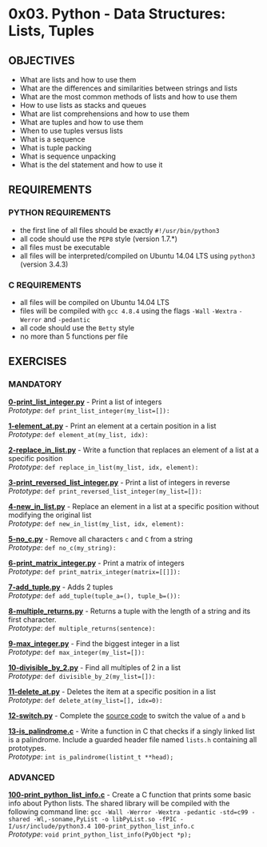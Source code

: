 # 0x03. Python - Data Structures: Lists, Tuples  

## OBJECTIVES   
   * What are lists and how to use them
   * What are the differences and similarities between strings and lists
   * What are the most common methods of lists and how to use them
   * How to use lists as stacks and queues
   * What are list comprehensions and how to use them
   * What are tuples and how to use them
   * When to use tuples versus lists
   * What is a sequence
   * What is tuple packing
   * What is sequence unpacking
   * What is the del statement and how to use it

## REQUIREMENTS   

### PYTHON REQUIREMENTS  
   * the first line of all files should be exactly `#!/usr/bin/python3`   
   * all code should use the `PEP8` style (version 1.7.*)   
   * all files must be executable   
   * all files will be interpreted/compiled on Ubuntu 14.04 LTS using `python3` (version 3.4.3)   

### C REQUIREMENTS  
   * all files will be compiled on Ubuntu 14.04 LTS
   * files will be compiled with `gcc 4.8.4` using the flags `-Wall` `-Wextra` `-Werror` and `-pedantic`
   * all code should use the `Betty` style
   * no more than 5 functions per file

## EXERCISES   

### MANDATORY   
**[0-print_list_integer.py](0-print_list_integer.py)** -  Print a list of integers    
*Prototype*: `def print_list_integer(my_list=[]):`   

**[1-element_at.py](1-element_at.py)** - Print an element at a certain position in a list     
*Prototype*: `def element_at(my_list, idx):`   

**[2-replace_in_list.py](2-replace_in_list.py)** - Write a function that replaces an element of a list at a specific position   
*Prototype*: `def replace_in_list(my_list, idx, element):`

**[3-print_reversed_list_integer.py](3-print_reversed_list_integer.py)** - Print a list of integers in reverse   
*Prototype*: `def print_reversed_list_integer(my_list=[]):`

**[4-new_in_list.py](4-new_in_list.py)** - Replace an element in a list at a specific position without modifying the original list  
*Prototype*: `def new_in_list(my_list, idx, element):`

**[5-no_c.py](5-no_c.py)** - Remove all characters `c` and `C` from a string   
*Prototype*: `def no_c(my_string):`

**[6-print_matrix_integer.py](6-print_matrix_integer.py)** - Print a matrix of integers  
*Prototype*: `def print_matrix_integer(matrix=[[]]):`

**[7-add_tuple.py](7-add_tuple.py)** - Adds 2 tuples   
*Prototype*: `def add_tuple(tuple_a=(), tuple_b=()):`

**[8-multiple_returns.py](8-multiple_returns.py)** - Returns a tuple with the length of a string and its first character.  
*Prototype*: `def multiple_returns(sentence):`

**[9-max_integer.py](9-max_integer.py)** -  Find the biggest integer in a list  
*Prototype*: `def max_integer(my_list=[]):`

**[10-divisible_by_2.py](10-divisible_by_2.py)** - Find all multiples of 2 in a list  
*Prototype*: `def divisible_by_2(my_list=[]):`

**[11-delete_at.py](11-delete_at.py)** - Deletes the item at a specific position in a list   
*Prototype*: `def delete_at(my_list=[], idx=0):`

**[12-switch.py](12-switch.py)** - Complete the [source code](https://intranet.hbtn.io/rltoken/RfHRsVZK5IVZ5e4-0WAOJQ) to switch the value of `a` and `b`

**[13-is_palindrome.c](13-is_palindrome.c)** - Write a function in C that checks if a singly linked list is a palindrome. Include a guarded header file named `lists.h` containing all prototypes.  
*Prototype*: `int is_palindrome(listint_t **head);`


### ADVANCED   

**[100-print_python_list_info.c](100-print_python_list_info.c)** - Create a C function that prints some basic info about Python lists. The shared library will be compiled with the following command line: `gcc -Wall -Werror -Wextra -pedantic -std=c99 -shared -Wl,-soname,PyList -o libPyList.so -fPIC -I/usr/include/python3.4 100-print_python_list_info.c`  
*Prototype*: `void print_python_list_info(PyObject *p);`
